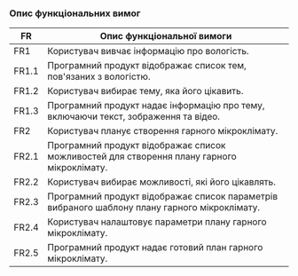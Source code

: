 ### Опис функціональних вимог


| FR      | Опис функціональної вимоги                                                                           |
|---------|-------------------------------------------------------------------------------------------------------|
| FR1     | Користувач вивчає інформацію про вологість.                                                           |
| FR1.1   | Програмний продукт відображає список тем, пов'язаних з вологістю.                                       |
| FR1.2   | Користувач вибирає тему, яка його цікавить.                                                            |
| FR1.3   | Програмний продукт надає інформацію про тему, включаючи текст, зображення та відео.                    |
| FR2     | Користувач планує створення гарного мікроклімату.                                                      |
| FR2.1   | Програмний продукт відображає список можливостей для створення плану гарного мікроклімату.              |
| FR2.2   | Користувач вибирає можливості, які його цікавлять.                                                     |
| FR2.3   | Програмний продукт відображає список параметрів вибраного шаблону плану гарного мікроклімату.           |
| FR2.4   | Користувач налаштовує параметри плану гарного мікроклімату.                                            |
| FR2.5   | Програмний продукт надає готовий план гарного мікроклімату.                                            |
